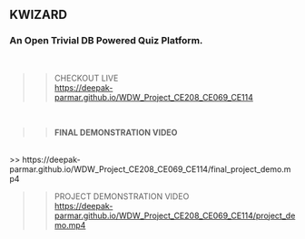 ## **KWIZARD**
### An Open Trivial DB Powered Quiz Platform.
<br>

>> CHECKOUT LIVE<br>
>> https://deepak-parmar.github.io/WDW_Project_CE208_CE069_CE114

<br>

>> **FINAL DEMONSTRATION VIDEO**
<br>
>> https://deepak-parmar.github.io/WDW_Project_CE208_CE069_CE114/final_project_demo.mp4

<br>

>> PROJECT DEMONSTRATION VIDEO<br>
>> https://deepak-parmar.github.io/WDW_Project_CE208_CE069_CE114/project_demo.mp4
